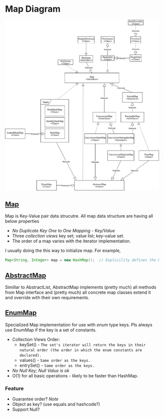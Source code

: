 
# Map Diagram  
![Map Diagram](https://github.com/HUAZHEYINy/DataStructureHierachy/blob/master/Map/map.png)  

## [Map](https://docs.oracle.com/javase/8/docs/api/java/util/Map.html) 
Map is Key-Value pair data strucutre. All map data structure are having all below properties  
* *No Duplicate Key* *One to One Mapping - Key/Value* 
* Three *collection views* key set; value list; key-value set.  
* The order of a map varies with the iterator implementation.     
    
I usually doing the this way to initialize map. For example,
```Java  
Map<String, Integer> map = new HashMap();  // Explicility defines the key type and value type - help to detect wrong type accidentally assign worng type; Declare Map so that we can change the implementation easily.
``` 
  
## [AbstractMap](https://docs.oracle.com/javase/8/docs/api/java/util/AbstractMap.html)  
Simillar to AbstractList, AbstractMap implements (pretty much) all methods from Map interface and (pretty much) all concrete map classes extend it and override with their own requirements.    

## [EnumMap](https://docs.oracle.com/javase/7/docs/api/java/util/EnumMap.html)  
Specialized Map implementation for use with *enum* type keys. Pls always use EnumMap if the key is a set of constants.    

* Collection Views Order:  
  * keySet() - `The set's iterator will return the keys in their natural order (the order in which the enum constants are declared).`  
  * values() - `Same order as the keys.` 
  * entrySet() - `Same order as the keys.`  
* *No Null Key; Null Value is ok*  
* O(1) for all basic operations - likely to be faster than HashMap.

### Feature  
* Guarantee order?
*Note*  
* Object as key? (use equals and hashcode?)  
* Support Null?  
